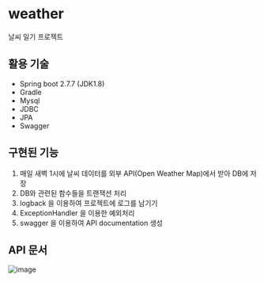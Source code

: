 # weather

날씨 일기 프로젝트



## 활용 기술

- Spring boot 2.7.7 (JDK1.8)
- Gradle
- Mysql
- JDBC
- JPA
- Swagger



## 구현된 기능

1. 매일 새벽 1시에 날씨 데이터를 외부 API(Open Weather Map)에서 받아 DB에 저장
2. DB와 관련된 함수들을 트랜잭션 처리
3. logback 을 이용하여 프로젝트에 로그를 남기기
4. ExceptionHandler 을 이용한 예외처리
5. swagger 을 이용하여 API documentation 생성



## API 문서

![image](https://user-images.githubusercontent.com/87798704/210480844-0fab1e92-2fe8-4850-a56f-abf321614f29.png)
